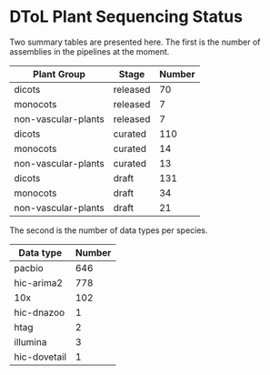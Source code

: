 # DToL Plant Sequencing Status

Two summary tables are presented here. The first is the number of assemblies in the pipelines at the moment.

| Plant Group | Stage | Number |
| --- | --- | --- |
| dicots | released | 70 |
| monocots | released | 7 |
| non-vascular-plants | released | 7 |
| dicots | curated | 110 |
| monocots | curated | 14 |
| non-vascular-plants | curated | 13 |
| dicots | draft | 131 |
| monocots | draft | 34 |
| non-vascular-plants | draft | 21 |

The second is the number of data types per species.

| Data type | Number |
| --- | --- |
| pacbio | 646 |
| hic-arima2 | 778 |
| 10x | 102 |
| hic-dnazoo | 1 |
| htag | 2 |
| illumina | 3 |
| hic-dovetail | 1 |

